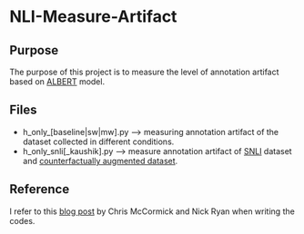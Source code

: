 # NLI-Measure-Artifact

## Purpose
The purpose of this project is to measure the level of annotation artifact based on [ALBERT](https://github.com/google-research/albert) model.

## Files
* h_only_[baseline|sw|mw].py --> measuring annotation artifact of the dataset collected in different conditions.
* h_only_snli[_kaushik].py --> measure annotation artifact of [SNLI](https://nlp.stanford.edu/projects/snli/) dataset and [counterfactually augmented dataset](https://openreview.net/forum?id=Sklgs0NFvr).

## Reference
I refer to this [blog post](https://mccormickml.com/2019/07/22/BERT-fine-tuning/) by Chris McCormick and Nick Ryan when writing the codes.
